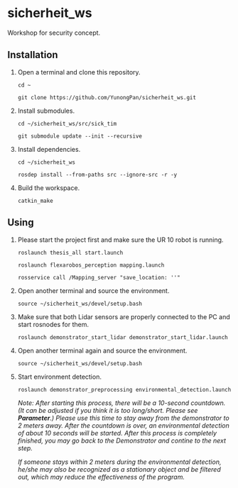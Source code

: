 # sicherheit_ws
Workshop for  security concept.

## Installation
1. Open a terminal and clone this repository.  
  
	`cd ~`  
  
	`git clone https://github.com/YunongPan/sicherheit_ws.git`  
  
2. Install submodules.  
  
	`cd ~/sicherheit_ws/src/sick_tim`  
  
	`git submodule update --init --recursive`  
  
3. Install dependencies.  
  
	`cd ~/sicherheit_ws`  
  
	`rosdep install --from-paths src --ignore-src -r -y`  
  
4. Build the workspace.  
  
	`catkin_make`  
  
## Using
1. Please start the project first and make sure the UR 10 robot is running.
  
	`roslaunch thesis_all start.launch`  
  
	`roslaunch flexarobos_perception mapping.launch`  
  
	`rosservice call /Mapping_server "save_location: ''"`  
  
2. Open another terminal and source the environment.
  
	`source ~/sicherheit_ws/devel/setup.bash`  
  
3. Make sure that both Lidar sensors are properly connected to the PC and start rosnodes for them.
  
	`roslaunch demonstrator_start_lidar demonstrator_start_lidar.launch`  
    
4. Open another terminal again and source the environment.
  
	`source ~/sicherheit_ws/devel/setup.bash`  
  
5. Start environment detection.
  
	`roslaunch demonstrator_preprocessing environmental_detection.launch`  
  
  	*Note: After starting this process, there will be a 10-second countdown. (It can be adjusted if you think it is too long/short. Please see **Parameter**.)  Please use this time to stay away from the demonstrator to 2 meters away. After the countdown is over, an environmental detection of about 10 seconds will be started. After this process is completely finished, you may go back to the Demonstrator and contine to the next step.*  
  
	*If someone stays within 2 meters during the environmental detection, he/she may also be recognized as a stationary object and be filtered out, which may reduce the effectiveness of the program.*  
  


